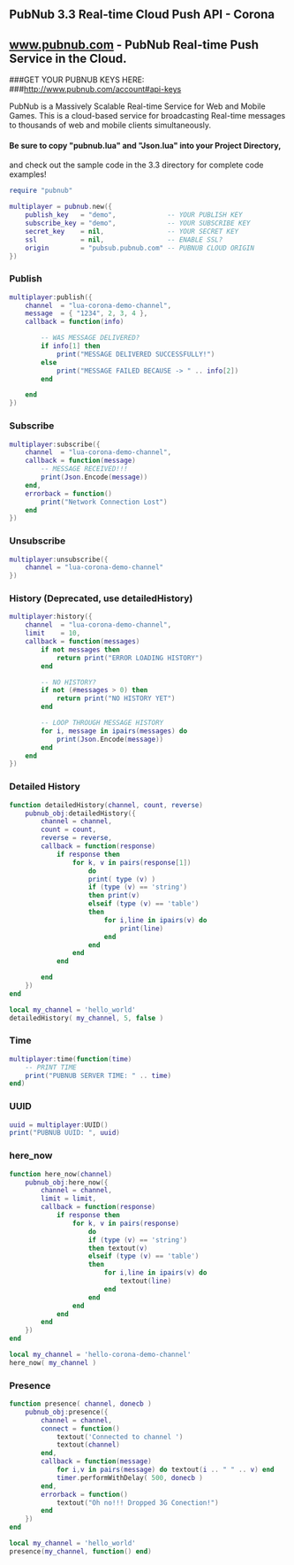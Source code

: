 ## PubNub 3.3 Real-time Cloud Push API - Corona
## www.pubnub.com - PubNub Real-time Push Service in the Cloud. 

###GET YOUR PUBNUB KEYS HERE:
###http://www.pubnub.com/account#api-keys

PubNub is a Massively Scalable Real-time Service for Web and Mobile Games.
This is a cloud-based service for broadcasting Real-time messages
to thousands of web and mobile clients simultaneously.

#### Be sure to copy "pubnub.lua" and "Json.lua" into your Project Directory,
and check out the sample code in the 3.3 directory for complete code examples!

```lua
require "pubnub"

multiplayer = pubnub.new({
    publish_key   = "demo",             -- YOUR PUBLISH KEY
    subscribe_key = "demo",             -- YOUR SUBSCRIBE KEY
    secret_key    = nil,                -- YOUR SECRET KEY
    ssl           = nil,                -- ENABLE SSL?
    origin        = "pubsub.pubnub.com" -- PUBNUB CLOUD ORIGIN
})
```

### Publish
```lua
multiplayer:publish({
    channel  = "lua-corona-demo-channel",
    message  = { "1234", 2, 3, 4 },
    callback = function(info)

        -- WAS MESSAGE DELIVERED?
        if info[1] then
            print("MESSAGE DELIVERED SUCCESSFULLY!")
        else
            print("MESSAGE FAILED BECAUSE -> " .. info[2])
        end

    end
})
```

### Subscribe
```lua
multiplayer:subscribe({
    channel  = "lua-corona-demo-channel",
    callback = function(message)
        -- MESSAGE RECEIVED!!!
        print(Json.Encode(message))
    end,
    errorback = function()
        print("Network Connection Lost")
    end
})
```

### Unsubscribe
```lua
multiplayer:unsubscribe({
    channel = "lua-corona-demo-channel"
})
```

### History (Deprecated, use detailedHistory)
```lua
multiplayer:history({
    channel  = "lua-corona-demo-channel",
    limit    = 10,
    callback = function(messages)
        if not messages then
            return print("ERROR LOADING HISTORY")
        end

        -- NO HISTORY?
        if not (#messages > 0) then
            return print("NO HISTORY YET")
        end

        -- LOOP THROUGH MESSAGE HISTORY
        for i, message in ipairs(messages) do
            print(Json.Encode(message))
        end
    end
})
```

### Detailed History
```lua
function detailedHistory(channel, count, reverse)
    pubnub_obj:detailedHistory({
        channel = channel,
        count = count,
        reverse = reverse,
        callback = function(response)
            if response then
                for k, v in pairs(response[1])
                    do
                    print( type (v) )
                    if (type (v) == 'string')
                    then print(v)
                    elseif (type (v) == 'table')
                    then
                        for i,line in ipairs(v) do
                            print(line)
                        end
                    end
                end
            end

        end
    })
end

local my_channel = 'hello_world'
detailedHistory( my_channel, 5, false )
```

### Time
```lua
multiplayer:time(function(time)
    -- PRINT TIME
    print("PUBNUB SERVER TIME: " .. time)
end)
```

### UUID
```lua
uuid = multiplayer:UUID()
print("PUBNUB UUID: ", uuid)
```

### here_now
```lua
function here_now(channel)
    pubnub_obj:here_now({
        channel = channel,
        limit = limit,
        callback = function(response)
            if response then
                for k, v in pairs(response) 
                    do 
                    if (type (v) == 'string')
                    then textout(v)
                    elseif (type (v) == 'table') 
                    then
                        for i,line in ipairs(v) do
                            textout(line)
                        end
                    end
                end
            end
        end
    })
end

local my_channel = 'hello-corona-demo-channel'
here_now( my_channel )
```

### Presence
```lua
function presence( channel, donecb )
    pubnub_obj:presence({
        channel = channel,
        connect = function()
            textout('Connected to channel ')
            textout(channel)
        end,
        callback = function(message)
            for i,v in pairs(message) do textout(i .. " " .. v) end
            timer.performWithDelay( 500, donecb )
        end,
        errorback = function()
            textout("Oh no!!! Dropped 3G Conection!")
        end
    })
end

local my_channel = 'hello_world'
presence(my_channel, function() end)

```
